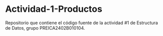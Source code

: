 # Actividad-1-Productos
Repositorio que contiene el código fuente de la actividad #1 de Estructura de Datos, grupo PREICA2402B010104.
